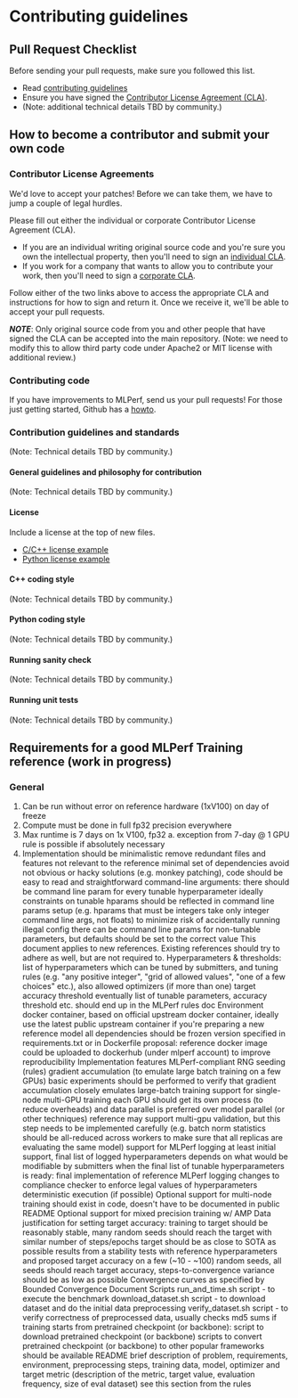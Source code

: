 # Contributing guidelines

## Pull Request Checklist

Before sending your pull requests, make sure you followed this list.

- Read [contributing guidelines](CONTRIBUTING.md)
- Ensure you have signed the [Contributor License Agreement (CLA)](https://cla.developers.google.com/).
- (Note: additional technical details TBD by community.)

## How to become a contributor and submit your own code

### Contributor License Agreements

We'd love to accept your patches! Before we can take them, we have to jump a couple of legal hurdles.

Please fill out either the individual or corporate Contributor License Agreement (CLA).

  * If you are an individual writing original source code and you're sure you own the intellectual property, then you'll need to sign an [individual CLA](https://code.google.com/legal/individual-cla-v1.0.html).
  * If you work for a company that wants to allow you to contribute your work, then you'll need to sign a [corporate CLA](https://code.google.com/legal/corporate-cla-v1.0.html).

Follow either of the two links above to access the appropriate CLA and instructions for how to sign and return it. Once we receive it, we'll be able to accept your pull requests.

***NOTE***: Only original source code from you and other people that have signed the CLA can be accepted into the main repository. (Note: we need to modify this to allow third party code under Apache2 or MIT license with additional review.)

### Contributing code

If you have improvements to MLPerf, send us your pull requests! For those
just getting started, Github has a [howto](https://help.github.com/articles/using-pull-requests/).

### Contribution guidelines and standards

(Note: Technical details TBD by community.)

#### General guidelines and philosophy for contribution

(Note: Technical details TBD by community.)

#### License

Include a license at the top of new files.

* [C/C++ license example](https://github.com/mlperf/policies/blob/master/license_example_DRAFT.cpp)
* [Python license example](https://github.com/mlperf/policies/blob/master/license_example_DRAFT.py)

#### C++ coding style

(Note: Technical details TBD by community.)

#### Python coding style

(Note: Technical details TBD by community.)

#### Running sanity check

(Note: Technical details TBD by community.)

#### Running unit tests

(Note: Technical details TBD by community.)

## Requirements for a good MLPerf Training reference (work in progress)

### General
1. Can be run without error on reference hardware (1xV100) on day of freeze
2. Compute must be done in full fp32 precision everywhere
3. Max runtime is 7 days on 1x V100, fp32
    a. exception from 7-day @ 1 GPU rule is possible if absolutely necessary
4. Implementation should be minimalistic
remove redundant files and features not relevant to the reference
minimal set of dependencies
avoid not obvious or hacky solutions (e.g. monkey patching), code should be easy to read and straightforward
command-line arguments:
there should be command line param for every tunable hyperparameter
ideally constraints on tunable hparams should be reflected in command line params setup (e.g. hparams that must be integers take only integer command line args, not floats) to minimize risk of accidentally running illegal config
there can be command line params for non-tunable parameters, but defaults should be set to the correct value
This document applies to new references.  Existing references should try to adhere as well, but are not required to.
Hyperparameters & thresholds:
list of hyperparameters which can be tuned by submitters, and tuning rules (e.g. "any positive integer", "grid of allowed values", "one of a few choices" etc.), also allowed optimizers (if more than one)
target accuracy threshold
eventually list of tunable parameters, accuracy threshold etc. should end up in the MLPerf rules doc
Environment
docker container, based on official upstream docker container, 
ideally use the latest public upstream container if you're preparing a new reference model
all dependencies should be frozen 
version specified in requirements.txt or in Dockerfile
proposal: reference docker image could be uploaded to dockerhub (under mlperf account) to improve reproducibility
Implementation features
MLPerf-compliant RNG seeding (rules)
gradient accumulation (to emulate large batch training on a few GPUs)
basic experiments should be performed to verify that gradient accumulation closely emulates large-batch training
support for single-node multi-GPU training
each GPU should get its own process (to reduce overheads) and data parallel is preferred over model parallel (or other techniques)
reference may support multi-gpu validation, but this step needs to be implemented carefully (e.g. batch norm statistics should be all-reduced across workers to make sure that all replicas are evaluating the same model)
support for MLPerf logging
at least initial support, final list of logged hyperparameters depends on what would be modifiable by submitters
when the final list of tunable hyperparameters is ready:
final implementation of reference MLPerf logging
changes to compliance checker to enforce legal values of hyperparameters
deterministic execution (if possible)
Optional support for multi-node training 
should exist in code, doesn't have to be documented in public README
Optional support for mixed precision training w/ AMP
Data
justification for setting target accuracy:
training to target should be reasonably stable, many random seeds should reach the target with similar number of steps/epochs
target should be as close to SOTA as possible
results from a stability tests with reference hyperparameters and proposed target accuracy on a few (~10 - ~100) random seeds, all seeds should reach target accuracy, steps-to-convergence variance should be as low as possible
Convergence curves as specified by Bounded Convergence Document
Scripts
run_and_time.sh script - to execute the benchmark
download_dataset.sh script - to download dataset and do the initial data preprocessing
verify_dataset.sh script - to verify correctness of preprocessed data, usually checks md5 sums
if training starts from pretrained checkpoint (or backbone):
script to download pretrained checkpoint (or backbone)
scripts to convert pretrained checkpoint (or backbone) to other popular frameworks should be available
README
brief description of problem, requirements, environment, preprocessing steps, training data, model, optimizer and target metric (description of the metric, target value, evaluation frequency, size of eval dataset)
see this section from the rules


